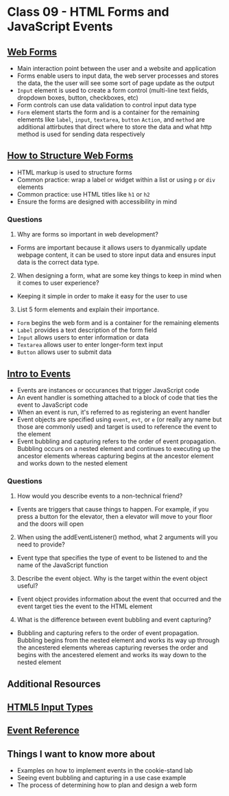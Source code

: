 # Class 09 - HTML Forms and JavaScript Events

## [Web Forms](https://developer.mozilla.org/en-US/docs/Learn/Forms/Your_first_form)
- Main interaction point between the user and a website and application
- Forms enable users to input data, the web server processes and stores the data, the the user will see some sort of page update as the output
- ```Input``` element is used to create a form control (multi-line text fields, dropdown boxes, button, checkboxes, etc)
- Form controls can use data validation to control input data type
- ``` Form ``` element starts the form and is a container for the remaining elements like ```label```, ```input```, ```textarea```, ```button```
```Action```, and ```method``` are additional attirbutes that direct where to store the data and what http method is used for sending data respectively

## [How to Structure Web Forms](https://developer.mozilla.org/en-US/docs/Learn/Forms/How_to_structure_a_web_form)
- HTML markup is used to structure forms
- Common practice: wrap a label or widget within a list or using ```p``` or ```div``` elements
- Common practice: use HTML titles like ```h1``` or ```h2```
- Ensure the forms are designed with accessibility in mind 

### Questions
1. Why are forms so important in web development?
- Forms are important because it allows users to dyanmically update webpage content, it can be used to store input data and ensures input data is the correct data type.
2. When designing a form, what are some key things to keep in mind when it comes to user experience?
- Keeping it simple in order to make it easy for the user to use
3. List 5 form elements and explain their importance.
- ```Form``` begins the web form and is a container for the remaining elements
- ```Label``` provides a text description of the form field
- ```Input``` allows users to enter information or data
- ```Textarea``` allows user to enter longer-form text input
- ```Button``` allows user to submit data

## [Intro to Events](https://developer.mozilla.org/en-US/docs/Learn/JavaScript/Building_blocks/Events)
- Events are instances or occurances that trigger JavaScript code
- An event handler is something attached to a block of code 
that ties the event to JavaScript code
- When an event is run, it's referred to as registering an event handler
- Event objects are specified using ```event```, ```evt```, or ```e``` (or really any name but those are commonly used) and target is used to reference the event to the element
- Event bubbling and capturing refers to the order of event propagation. Bubbling occurs on a nested element and continues to executing up the ancestor elements whereas capturing begins at the ancestor element and works down to the nested element

### Questions
1. How would you describe events to a non-technical friend?
- Events are triggers that cause things to happen. For example, if you press a button for the elevator, then a elevator will move to your floor and the doors will open
2. When using the addEventListener() method, what 2 arguments will you need to provide?
- Event type that specifies the type of event to be listened to and the name of the JavaScript function
3. Describe the event object. Why is the target within the event object useful?
- Event object provides information about the event that occurred and the event target ties the event to the HTML element
4. What is the difference between event bubbling and event capturing?
- Bubbling and capturing refers to the order of event propagation. Bubbling begins from the nested element and works its way up through the ancestered elements whereas capturing reverses the order and begins with the ancestered element and works its way down to the nested element

## Additional Resources

## [HTML5 Input Types](https://developer.mozilla.org/en-US/docs/Learn/Forms/HTML5_input_types)

## [Event Reference](https://developer.mozilla.org/en-US/docs/Web/Events)

## Things I want to know more about
- Examples on how to implement events in the cookie-stand lab
- Seeing event bubbling and capturing in a use case example
- The process of determining how to plan and design a web form
